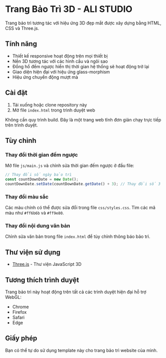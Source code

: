 # Trang Bảo Trì 3D - ALI STUDIO

Trang bảo trì tương tác với hiệu ứng 3D đẹp mắt được xây dựng bằng HTML, CSS và Three.js.

## Tính năng

- Thiết kế responsive hoạt động trên mọi thiết bị
- Nền 3D tương tác với các hình cầu và ngôi sao
- Đồng hồ đếm ngược hiển thị thời gian hệ thống sẽ hoạt động trở lại
- Giao diện hiện đại với hiệu ứng glass-morphism
- Hiệu ứng chuyển động mượt mà

## Cài đặt

1. Tải xuống hoặc clone repository này
2. Mở file `index.html` trong trình duyệt web

Không cần quy trình build. Đây là một trang web tĩnh đơn giản chạy trực tiếp trên trình duyệt.

## Tùy chỉnh

### Thay đổi thời gian đếm ngược

Mở file `js/main.js` và chỉnh sửa thời gian đếm ngược ở đầu file:

```javascript
// Thay đổi số ngày bảo trì
const countDownDate = new Date();
countDownDate.setDate(countDownDate.getDate() + 3); // Thay đổi số 3 thành số ngày mong muốn
```

### Thay đổi màu sắc

Các màu chính có thể được sửa đổi trong file `css/styles.css`. Tìm các mã màu như `#ff6b6b` và `#ff9e80`.

### Thay đổi nội dung văn bản

Chỉnh sửa văn bản trong file `index.html` để tùy chỉnh thông báo bảo trì.

## Thư viện sử dụng

- [Three.js](https://threejs.org/) - Thư viện JavaScript 3D

## Tương thích trình duyệt

Trang bảo trì này hoạt động trên tất cả các trình duyệt hiện đại hỗ trợ WebGL:
- Chrome
- Firefox
- Safari
- Edge

## Giấy phép

Bạn có thể tự do sử dụng template này cho trang bảo trì website của mình. 